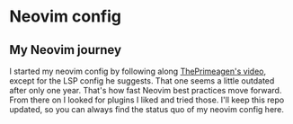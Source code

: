 # Neovim config

## My Neovim journey
I started my neovim config by following along [ThePrimeagen's video](https://youtu.be/w7i4amO_zaE?feature=shared), except for the LSP config he suggests. That one seems a little outdated after only one year. That's how fast Neovim best practices move forward. From there on I looked for plugins I liked and tried those. I'll keep this repo updated, so you can always find the status quo of my neovim config here.
